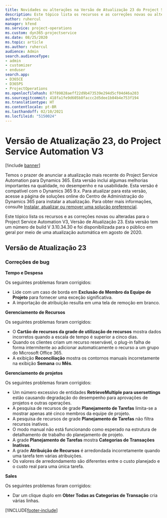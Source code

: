 ```yaml
---
title: Novidades ou alterações na Versão de Atualização 23 do Project Service Automation V3
description: Este tópico lista os recursos e as correções novas ou alteradas disponíveis na Versão de Atualização 23 do Project Service Automation V3.
author: ruhercul
manager: kfend
ms.service: project-operations
ms.custom: dyn365-projectservice
ms.date: 08/25/2020
ms.topic: article
ms.author: ruhercul
audience: Admin
search.audienceType:
- admin
- customizer
- enduser
search.app:
- D365CE
- D365PS
- ProjectOperations
ms.openlocfilehash: 87f89828aeff22d9b473539e294d5cf04d46a203
ms.sourcegitcommit: 418fa1fe9d605b8faccc2d5dee1b04b4e753f194
ms.translationtype: HT
ms.contentlocale: pt-BR
ms.lasthandoff: 02/10/2021
ms.locfileid: "5150024"
---
```

# <a name="project-service-automation-update-release-23-v3"></a>Versão de Atualização 23, do Project Service Automation V3

[!include [banner](../includes/psa-now-project-operations.md)]

Temos o prazer de anunciar a atualização mais recente do Project Service Automation para Dynamics 365. Esta versão inclui algumas melhorias importantes na qualidade, no desempenho e na usabilidade. Esta versão é compatível com o Dynamics 365 9.x. Para atualizar para esta versão, acesse a página de soluções online do Centro de Administração do Dynamics 365 para instalar a atualização. Para obter mais informações, consulte [Instalar, atualizar ou remover uma solução preferencial](https://docs.microsoft.com/power-platform/admin/install-remove-preferred-solution).

Este tópico lista os recursos e as correções novas ou alteradas para o Project Service Automation V3, Versão de Atualização 23. Esta versão tem um número de build V 3.10.34.30 e foi disponibilizada para o público em geral por meio de uma atualização automática em agosto de 2020.

## <a name="update-release-23"></a>Versão de Atualização 23

### <a name="bug-fixes"></a>Correções de bug

**Tempo e Despesa**

Os seguintes problemas foram corrigidos:
- Lide com um caso de borda em **Exclusão de Membro da Equipe de Projeto** para fornecer uma exceção significativa.
- A importação de atribuição resulta em uma tela de remoção em branco.

**Gerenciamento de Recursos**

Os seguintes problemas foram corrigidos:

- O **Cartão de recursos da grade de utilização de recursos** mostra dados incorretos quando a escala de tempo é superior a cinco dias.
- Quando os clientes criam um recurso reservável, o plug-in falha de forma intermitente ao adicionar automaticamente o recurso a um grupo do Microsoft Office 365.
- A exibição **Reconciliação** mostra os contornos manuais incorretamente na exibição **Semana** ou **Mês**.

**Gerenciamento de projetos**

Os seguintes problemas foram corrigidos:

- Um número excessivo de entidades **RetrieveMultiple para usersettings** estão causando degradação do desempenho para aprovações de projetos e outras operações.
- A pesquisa de recursos de grade **Planejamento de Tarefas** limita-se a mostrar apenas até cinco membros da equipe de projeto. 
- A pesquisa de recursos de grade **Planejamento de Tarefas** não filtra recursos inativos.
- O modo manual não está funcionando como esperado na estrutura de detalhamento de trabalho do planejamento de projeto.
- A grade **Planejamento de Tarefas** mostra **Categorias de Transações Inativas**.
- A grade **Atribuição de Recursos** é arredondada incorretamente quando uma tarefa tem várias atribuições.
- Os valores de arredondamento são diferentes entre o custo planejado e o custo real para uma única tarefa.

**Sales**

Os seguintes problemas foram corrigidos:

- Dar um clique duplo em **Obter Todas as Categorias de Transação** cria várias linhas.


[!INCLUDE[footer-include](../includes/footer-banner.md)]